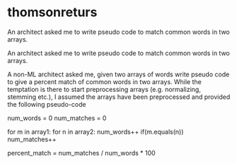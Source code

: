 # thomsonreturs

An architect asked me to write pseudo code to match common words in two arrays.

An architect asked me to write pseudo code to match common words in two arrays.

A non-ML architect asked me, given two arrays of words write pseudo code to give a percent match of common words in two arrays. While the temptation is there to start preprocessing  arrays (e.g. normalizing, stemming etc.), I assumed the arrays have been preprocessed and provided the following pseudo-code

num_words = 0
num_matches = 0

for m in array1:
	for n in array2:
		num_words++
		if(m.equals(n))
			num_matches++

percent_match = num_matches / num_words * 100


